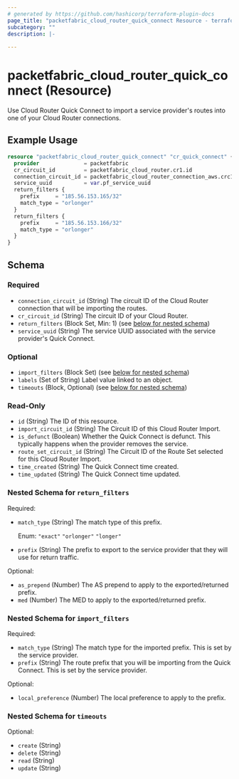 ```yaml
---
# generated by https://github.com/hashicorp/terraform-plugin-docs
page_title: "packetfabric_cloud_router_quick_connect Resource - terraform-provider-packetfabric"
subcategory: ""
description: |-
  
---
```


# packetfabric_cloud_router_quick_connect (Resource)

Use Cloud Router Quick Connect to import a service provider's routes into one of your Cloud Router connections. 

## Example Usage

```terraform
resource "packetfabric_cloud_router_quick_connect" "cr_quick_connect" {
  provider              = packetfabric
  cr_circuit_id         = packetfabric_cloud_router.cr1.id
  connection_circuit_id = packetfabric_cloud_router_connection_aws.crc1.id
  service_uuid          = var.pf_service_uuid
  return_filters {
    prefix     = "185.56.153.165/32"
    match_type = "orlonger"
  }
  return_filters {
    prefix     = "185.56.153.166/32"
    match_type = "orlonger"
  }
}
```

<!-- schema generated by tfplugindocs -->
## Schema

### Required

- `connection_circuit_id` (String) The circuit ID of the Cloud Router connection that will be importing the routes.
- `cr_circuit_id` (String) The circuit ID of your Cloud Router.
- `return_filters` (Block Set, Min: 1) (see [below for nested schema](#nestedblock--return_filters))
- `service_uuid` (String) The service UUID associated with the service provider's Quick Connect.

### Optional

- `import_filters` (Block Set) (see [below for nested schema](#nestedblock--import_filters))
- `labels` (Set of String) Label value linked to an object.
- `timeouts` (Block, Optional) (see [below for nested schema](#nestedblock--timeouts))

### Read-Only

- `id` (String) The ID of this resource.
- `import_circuit_id` (String) The Circuit ID of this Cloud Router Import.
- `is_defunct` (Boolean) Whether the Quick Connect is defunct. This typically happens when the provider removes the service.
- `route_set_circuit_id` (String) The Circuit ID of the Route Set selected for this Cloud Router Import.
- `time_created` (String) The Quick Connect time created.
- `time_updated` (String) The Quick Connect time updated.

<a id="nestedblock--return_filters"></a>
### Nested Schema for `return_filters`

Required:

- `match_type` (String) The match type of this prefix.

	Enum: `"exact"` `"orlonger"` `"longer"`
- `prefix` (String) The prefix to export to the service provider that they will use for return traffic.

Optional:

- `as_prepend` (Number) The AS prepend to apply to the exported/returned prefix.
- `med` (Number) The MED to apply to the exported/returned prefix.


<a id="nestedblock--import_filters"></a>
### Nested Schema for `import_filters`

Required:

- `match_type` (String) The match type for the imported prefix. This is set by the service provider.
- `prefix` (String) The route prefix that you will be importing from the Quick Connect. This is set by the service provider.

Optional:

- `local_preference` (Number) The local preference to apply to the prefix.


<a id="nestedblock--timeouts"></a>
### Nested Schema for `timeouts`

Optional:

- `create` (String)
- `delete` (String)
- `read` (String)
- `update` (String)


